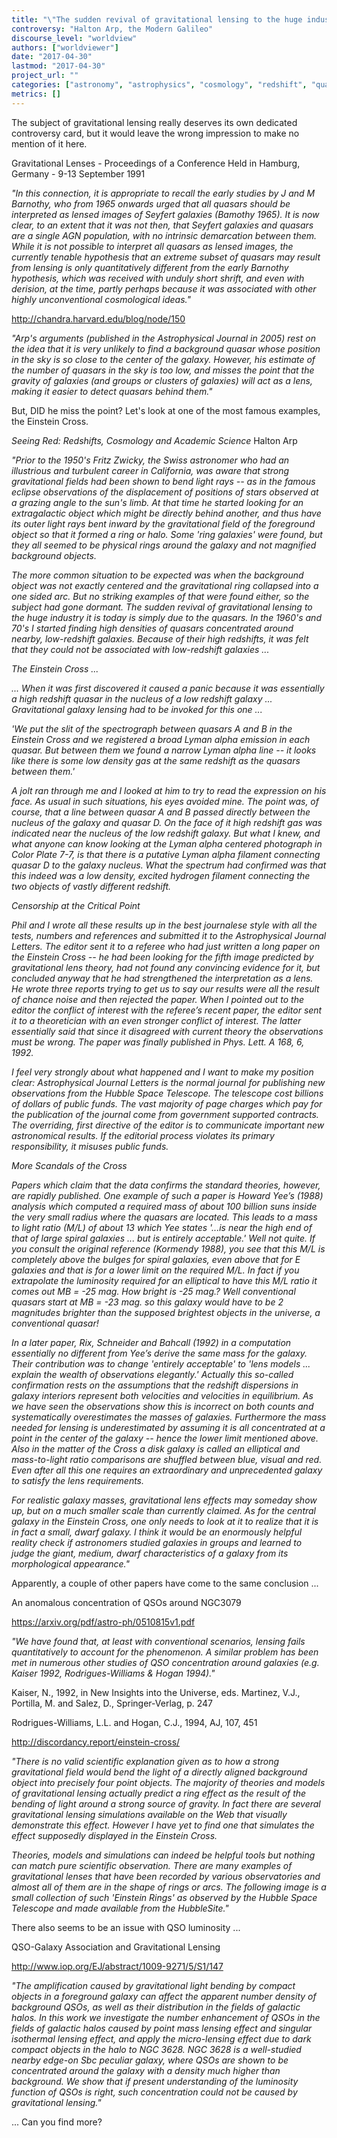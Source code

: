 ```yaml
---
title: "\"The sudden revival of gravitational lensing to the huge industry it is today is simply due to the quasars\""
controversy: "Halton Arp, the Modern Galileo"
discourse_level: "worldview"
authors: ["worldviewer"]
date: "2017-04-30"
lastmod: "2017-04-30"
project_url: ""
categories: ["astronomy", "astrophysics", "cosmology", "redshift", "quasars", "halton arp", "gravitational lensing", "seyfert galaxies", "seeing red", "einstein cross", "einstein rings", "peer review", "mass-to-light ratio", "ngc3079", "ngc3628"]
metrics: []
---
```


The subject of gravitational lensing really deserves its own dedicated controversy card, but it would leave the wrong impression to make no mention of it here.

Gravitational Lenses - Proceedings of a Conference Held in Hamburg, Germany - 9-13 September 1991

_"In this connection, it is appropriate to recall the early studies by J and M Barnothy, who from 1965 onwards urged that all quasars should be interpreted as lensed images of Seyfert galaxies (Bamothy 1965). It is now clear, to an extent that it was not then, that Seyfert galaxies and quasars are a single AGN population, with no intrinsic demarcation between them. While it is not possible to interpret all quasars as lensed images, the currently tenable hypothesis that an extreme subset of quasars may result from lensing is only quantitatively different from the early Barnothy hypothesis, which was received with unduly short shrift, and even with derision, at the time, partly perhaps because it was associated with other highly unconventional cosmological ideas."_

http://chandra.harvard.edu/blog/node/150

_"Arp's arguments (published in the Astrophysical Journal in 2005) rest on the idea that it is very unlikely to find a background quasar whose position in the sky is so close to the center of the galaxy. However, his estimate of the number of quasars in the sky is too low, and misses the point that the gravity of galaxies (and groups or clusters of galaxies) will act as a lens, making it easier to detect quasars behind them."_

But, DID he miss the point? Let's look at one of the most famous examples, the Einstein Cross.

_Seeing Red: Redshifts, Cosmology and Academic Science_
Halton Arp

_"Prior to the 1950's Fritz Zwicky, the Swiss astronomer who had an illustrious and turbulent career in California, was aware that strong gravitational fields had been shown to bend light rays -- as in the famous eclipse observations of the displacement of positions of stars observed at a grazing angle to the sun's limb. At that time he started looking for an extragalactic object which might be directly behind another, and thus have its outer light rays bent inward by the gravitational field of the foreground object so that it formed a ring or halo. Some 'ring galaxies' were found, but they all seemed to be physical rings around the galaxy and not magnified background objects._

_The more common situation to be expected was when the background object was not exactly centered and the gravitational ring collapsed into a one sided arc. But no striking examples of that were found either, so the subject had gone dormant. The sudden revival of gravitational lensing to the huge industry it is today is simply due to the quasars. In the 1960's and 70's I started finding high densities of quasars concentrated around nearby, low-redshift galaxies. Because of their high redshifts, it was felt that they could not be associated with low-redshift galaxies ..._

_The Einstein Cross ..._

_... When it was first discovered it caused a panic because it was essentially a high redshift quasar in the nucleus of a low redshift galaxy ... Gravitational galaxy lensing had to be invoked for this one ..._

_'We put the slit of the spectrograph between quasars A and B in the Einstein Cross and we registered a broad Lyman alpha emission in each quasar. But between them we found a narrow Lyman alpha line -- it looks like there is some low density gas at the same redshift as the quasars between them.'_

_A jolt ran through me and I looked at him to try to read the expression on his face. As usual in such situations, his eyes avoided mine. The point was, of course, that a line between quasar A and B passed directly between the nucleus of the galaxy and quasar D. On the face of it high redshift gas was indicated near the nucleus of the low redshift galaxy. But what I knew, and what anyone can know looking at the Lyman alpha centered photograph in Color Plate 7-7, is that there is a putative Lyman alpha filament connecting quasar D to the galaxy nucleus. What the spectrum had confirmed was that this indeed was a low density, excited hydrogen filament connecting the two objects of vastly different redshift._

_Censorship at the Critical Point_

_Phil and I wrote all these results up in the best journalese style with all the tests, numbers and references and submitted it to the Astrophysical Journal Letters. The editor sent it to a referee who had just written a long paper on the Einstein Cross -- he had been looking for the fifth image predicted by gravitational lens theory, had not found any convincing evidence for it, but concluded anyway that he had strengthened the interpretation as a lens. He wrote three reports trying to get us to say our results were all the result of chance noise and then rejected the paper. When I pointed out to the editor the conflict of interest with the referee’s recent paper, the editor sent it to a theoretician with an even stronger conflict of interest. The latter essentially said that since it disagreed with current theory the observations must be wrong. The paper was finally published in Phys. Lett. A 168, 6, 1992._

_I feel very strongly about what happened and I want to make my position clear: Astrophysical Journal Letters is the normal journal for publishing new observations from the Hubble Space Telescope. The telescope cost billions of dollars of public funds. The vast majority of page charges which pay for the publication of the journal come from government supported contracts. The overriding, first directive of the editor is to communicate important new astronomical results. If the editorial process violates its primary responsibility, it misuses public funds._

_More Scandals of the Cross_

_Papers which claim that the data confirms the standard theories, however, are rapidly published. One example of such a paper is Howard Yee’s (1988) analysis which computed a required mass of about 100 billion suns inside the very small radius where the quasars are located. This leads to a mass to light ratio (M/L) of about 13 which Yee states '...is near the high end of that of large spiral galaxies ... but is entirely acceptable.' Well not quite. If you consult the original reference (Kormendy 1988), you see that this M/L is completely above the bulges for spiral galaxies, even above that for E galaxies and that is for a lower limit on the required M/L. In fact if you extrapolate the luminosity required for an elliptical to have this M/L ratio it comes out MB = -25 mag. How bright is -25 mag.? Well conventional quasars start at MB = -23 mag. so this galaxy would have to be 2 magnitudes brighter than the supposed brightest objects in the universe, a conventional quasar!_

_In a later paper, Rix, Schneider and Bahcall (1992) in a computation essentially no different from Yee’s derive the same mass for the galaxy. Their contribution was to change 'entirely acceptable' to 'lens models ... explain the wealth of observations elegantly.' Actually this so-called confirmation rests on the assumptions that the redshift dispersions in galaxy interiors represent both velocities and velocities in equilibrium. As we have seen the observations show this is incorrect on both counts and systematically overestimates the masses of galaxies. Furthermore the mass needed for lensing is underestimated by assuming it is all concentrated at a point in the center of the galaxy -- hence the lower limit mentioned above. Also in the matter of the Cross a disk galaxy is called an elliptical and mass-to-light ratio comparisons are shuffled between blue, visual and red. Even after all this one requires an extraordinary and unprecedented galaxy to satisfy the lens requirements._

_For realistic galaxy masses, gravitational lens effects may someday show up, but on a much smaller scale than currently claimed. As for the central galaxy in the Einstein Cross, one only needs to look at it to realize that it is in fact a small, dwarf galaxy. I think it would be an enormously helpful reality check if astronomers studied galaxies in groups and learned to judge the giant, medium, dwarf characteristics of a galaxy from its morphological appearance."_

Apparently, a couple of other papers have come to the same conclusion ...

An anomalous concentration of QSOs around NGC3079

https://arxiv.org/pdf/astro-ph/0510815v1.pdf

_"We have found that, at least with conventional scenarios, lensing fails quantitatively to account for the phenomenon. A similar problem has been met in numerous other studies of QSO concentration around galaxies (e.g. Kaiser 1992, Rodrigues-Williams & Hogan 1994)."_

Kaiser, N., 1992, in New Insights into the Universe, eds. Martinez,
V.J., Portilla, M. and Salez, D., Springer-Verlag, p. 247

Rodrigues-Williams, L.L. and Hogan, C.J., 1994, AJ, 107, 451

http://discordancy.report/einstein-cross/

_"There is no valid scientific explanation given as to how a strong gravitational field would bend the light of a directly aligned background object into precisely four point objects.  The majority of theories and models of gravitational lensing actually predict a ring effect as the result of the bending of light around a strong source of gravity. In fact there are several gravitational lensing simulations available on the Web that visually demonstrate this effect. However I have yet to find one that simulates the effect supposedly displayed in the Einstein Cross._

_Theories, models and simulations can indeed be helpful tools but nothing can match pure scientific observation.  There are many examples of gravitational lenses that have been recorded by various observatories and almost all of them are in the shape of rings or arcs. The following image is a small collection of such 'Einstein Rings' as observed by the Hubble Space Telescope and made available from the HubbleSite."_

There also seems to be an issue with QSO luminosity ...

QSO-Galaxy Association and Gravitational Lensing

http://www.iop.org/EJ/abstract/1009-9271/5/S1/147

_"The amplification caused by gravitational light bending by compact objects in a foreground galaxy can affect the apparent number density of background QSOs, as well as their distribution in the fields of galactic halos. In this work we investigate the number enhancement of QSOs in the fields of galactic halos caused by point mass lensing effect and singular isothermal lensing effect, and apply the micro-lensing effect due to dark compact objects in the halo to NGC 3628. NGC 3628 is a well-studied nearby edge-on Sbc peculiar galaxy, where QSOs are shown to be concentrated around the galaxy with a density much higher than background. We show that if present understanding of the luminosity function of QSOs is right, such concentration could not be caused by gravitational lensing."_

... Can you find more?